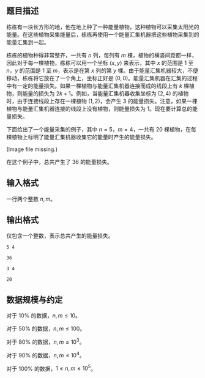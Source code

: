 ## 题目描述

栋栋有一块长方形的地，他在地上种了一种能量植物，这种植物可以采集太阳光的能量。在这些植物采集能量后，栋栋再使用一个能量汇集机器把这些植物采集到的能量汇集到一起。

栋栋的植物种得非常整齐，一共有 $n$ 列，每列有 $m$ 棵，植物的横竖间距都一样，因此对于每一棵植物，栋栋可以用一个坐标 $(x, y)$ 来表示，其中 $x$ 的范围是 $1$ 至 $n$，$y$ 的范围是 $1$ 至 $m$，表示是在第 $x$ 列的第 $y$ 棵。由于能量汇集机器较大，不便移动，栋栋将它放在了一个角上，坐标正好是 $(0, 0)$。能量汇集机器在汇集的过程中有一定的能量损失。如果一棵植物与能量汇集机器连接而成的线段上有 $k$ 棵植物，则能量的损失为 $2k + 1$。例如，当能量汇集机器收集坐标为 $(2, 4)$ 的植物时，由于连接线段上存在一棵植物 $(1, 2)$，会产生 $3$ 的能量损失。注意，如果一棵植物与能量汇集机器连接的线段上没有植物，则能量损失为 $1$。现在要计算总的能量损失。

下面给出了一个能量采集的例子，其中 $n = 5$，$m = 4$，一共有 $20$ 棵植物，在每棵植物上标明了能量汇集机器收集它的能量时产生的能量损失。

(Image file missing.)

在这个例子中，总共产生了 $36$ 的能量损失。

## 输入格式

一行两个整数 $n,m$。

## 输出格式

仅包含一个整数，表示总共产生的能量损失。

```input1
5 4
```
```output1
36
```
```input2
3 4
```
```output2
20
```

## 数据规模与约定

对于 $10\%$ 的数据，$n, m \leq 10$。  

对于 $50\%$ 的数据，$n, m \leq 100$。  

对于 $80\%$ 的数据，$n, m \leq 10^3$。  

对于 $90\%$ 的数据，$n, m \leq 10^4$。  

对于 $100\%$ 的数据，$1 \leq n, m \leq 10^5$。